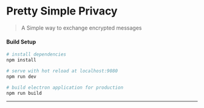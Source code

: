# Pretty Simple Privacy

> A Simple way to exchange encrypted messages

#### Build Setup

``` bash
# install dependencies
npm install

# serve with hot reload at localhost:9080
npm run dev

# build electron application for production
npm run build


```

---

